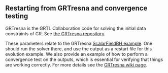 ## Restarting from GRTresna and convergence testing 

GRTresna is the GRTL Collaboration code for solving the initial data constraints of GR. See [the GRTresna repository](https://github.com/GRTLCollaboration/GRTresna).

These parameters relate to the GRTresna [ScalarFieldBH example](https://github.com/GRTLCollaboration/GRTresna/tree/main/Examples/ScalarFieldBH). One should run the solver there, and use the output as a restart file for this evolution example. We also provide an example of how to perform a convergence test on the outputs, which is essential for verifying that things are working correctly. For more details see the [GRTresna wiki page](https://github.com/GRTLCollaboration/GRTresna/wiki/Convergence-testing).